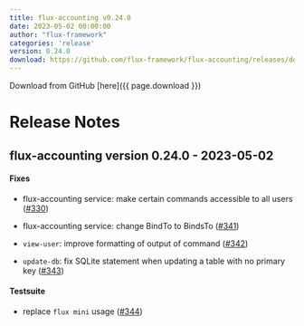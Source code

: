 ```yaml
---
title: flux-accounting v0.24.0
date: 2023-05-02 00:00:00
author: "flux-framework"
categories: 'release'
version: 0.24.0
download: https://github.com/flux-framework/flux-accounting/releases/download/v0.24.0/flux-accounting-0.24.0.tar.gz
---
```


Download from GitHub [here]({{ page.download }})

# Release Notes

flux-accounting version 0.24.0 - 2023-05-02
-------------------------------------------

#### Fixes

* flux-accounting service: make certain commands accessible to all users ([#330](https://github.com/flux-framework/flux-accounting/issues/330))

* flux-accounting service: change BindTo to BindsTo ([#341](https://github.com/flux-framework/flux-accounting/issues/341))

* `view-user`: improve formatting of output of command ([#342](https://github.com/flux-framework/flux-accounting/issues/342))

* `update-db`: fix SQLite statement when updating a table with no primary key
([#343](https://github.com/flux-framework/flux-accounting/issues/343))

#### Testsuite

* replace `flux mini` usage ([#344](https://github.com/flux-framework/flux-accounting/issues/344))

